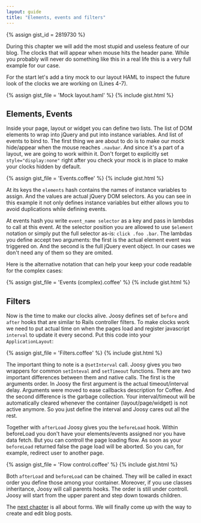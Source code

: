 ```yaml
---
layout: guide
title: "Elements, events and filters"
---
```


{% assign gist_id = 2819730 %}

<div class="info">
  <p>
    During this chapter we will add the most stupid and useless feature of our blog. The clocks that will appear when mouse hits the header pane. While you probably will never do something like this in a real life this is a very full example for our case.
  </p>
</div>

For the start let's add a tiny mock to our layout HAML to inspect the future look of the clocks we are working on (Lines 4-7).

{% assign gist_file = 'Mock layout.haml' %}
{% include gist.html %}

## Elements, Events

Inside your page, layout or widget you can define two lists. The list of DOM elements to wrap into jQuery and put into instance variables. And list of events to bind to. The first thing we are about to do is to make our mock hide/appear when the mouse reaches `.navbar`. And since it's a part of a layout, we are going to work within it. Don't forget to explicitly set `style="display:none"` right after you check your mock is in place to make your clocks hidden by default.

{% assign gist_file = 'Events.coffee' %}
{% include gist.html %}

At its keys the `elements` hash contains the names of instance variables to assign. And the values are actual jQuery DOM selectors. As you can see in this example it not only defines instance variables but either allows you to avoid duplications while defining events. 

At events hash you write `event_name selector` as a key and pass in lambdas to call at this event. At the selector position you are allowed to use `$element` notation or simply put the full selector as-is: `click .foo .bar`. The lambdas you define accept two arguments: the first is the actual element event was triggered on. And the second is the full jQuery event object. In our cases we don't need any of them so they are omited.

Here is the alternative notation that can help your keep your code readable for the complex cases:

{% assign gist_file = 'Events (complex).coffee' %}
{% include gist.html %}

## Filters

Now is the time to make our clocks alive. Joosy defines set of `before` and `after` hooks that are similar to Rails controller filters. To make clocks work we need to put actual time on when the pages load and register javascript `interval` to update it every second. Put this code into your `ApplicationLayout`:

{% assign gist_file = 'Filters.coffee' %}
{% include gist.html %}

The important thing to note is a `@setInterval` call. Joosy gives you two wrappers for common `setInteval` and `setTimeout` functions. There are two important differences between them and native calls. The first is the arguments order. In Joosy the first argument is the actual timeout/interval delay. Arguments were moved to ease callbacks description for Coffee. And the second difference is the garbage collection. Your interval/timeout will be automatically cleared whenever the container (layout/page/widget) is not active anymore. So you just define the interval and Joosy cares out all the rest.

Together with `afterLoad` Joosy gives you the `beforeLoad` hook. Within beforeLoad you don't have your elements/events assigned nor you have data fetch. But you can controll the page loading flow. As soon as your `beforeLoad` returned false the page load will be aborted. So you can, for example, redirect user to another page.

{% assign gist_file = 'Flow control.coffee' %}
{% include gist.html %}

Both `afterLoad` and `beforeLoad` can be chained. They will be called in exact order you define those among your container. Moreover, if you use classes inheritance, Joosy will call parents hooks. The order is still under controll. Joosy will start from the upper parent and step down towards children.

The <a href="/guides/blog/forms.html">next chapter</a> is all about forms. We will finally come up with the way to create and edit blog posts.